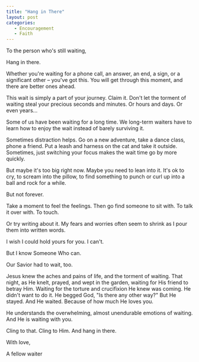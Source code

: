 ```yaml
---
title: "Hang in There"
layout: post
categories:
   - Encouragement
   - Faith
---
```

To the person who&#39;s still waiting,

Hang in there.

Whether you&#39;re waiting for a phone call, an answer, an end, a sign, or a significant other – you&#39;ve got this. You will get through this moment, and there are better ones ahead.

This wait is simply a part of your journey. Claim it. Don&#39;t let the torment of waiting steal your precious seconds and minutes. Or hours and days. Or even years…

Some of us have been waiting for a long time. We long-term waiters have to learn how to enjoy the wait instead of barely surviving it.

Sometimes distraction helps. Go on a new adventure, take a dance class, phone a friend. Put a leash and harness on the cat and take it outside. Sometimes, just switching your focus makes the wait time go by more quickly.

But maybe it&#39;s too big right now. Maybe you need to lean into it. It&#39;s ok to cry, to scream into the pillow, to find something to punch or curl up into a ball and rock for a while.

But not forever.

Take a moment to feel the feelings. Then go find someone to sit with. To talk it over with. To touch.

Or try writing about it. My fears and worries often seem to shrink as I pour them into written words.

I wish I could hold yours for you. I can&#39;t.

But I know Someone Who can.

Our Savior had to wait, too.

Jesus knew the aches and pains of life, and the torment of waiting. That night, as He knelt, prayed, and wept in the garden, waiting for His friend to betray Him. Waiting for the torture and crucifixion He knew was coming. He didn&#39;t want to do it. He begged God, &quot;Is there any other way?&quot; But He stayed. And He waited. Because of how much He loves you.

He understands the overwhelming, almost unendurable emotions of waiting. And He is waiting with you.

Cling to that. Cling to Him. And hang in there.

With love,

A fellow waiter

